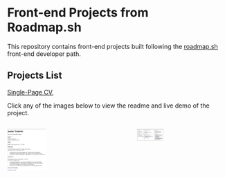 # Front-end Projects from Roadmap.sh

This repository contains front-end projects built following the [roadmap.sh](https://roadmap.sh/) front-end developer path.

## Projects List

[Single-Page CV](https://roadmap.sh/projects/single-page-cv),

Click any of the images below to view the readme and live demo of the project.

<div style="display: flex">
  <p>
  <a href=' frontend-projects-roadmap/single-page-cv'>
    <img width="30%" src="assets/images/SIngle-Page-CV.png" />
  </a>
<p>
  <a href=' frontend-projects-roadmap/basic-html-website'>
    <img width="30%" src="assets/images/personal-portfolio.png" />
  </a>
</div>

